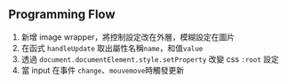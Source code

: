 ## Programming Flow

1. 新增 image wrapper，將控制設定改在外層，模糊設定在圖片
2. 在函式 `handleUpdate` 取出屬性名稱`name`，和值`value`
3. 透過 `document.documentElement.style.setProperty` 改變 css `:root` 設定
4. 當 input 在事件 `change`、`mouvemove`時觸發更新